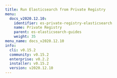 ```yaml
---
title: Run Elasticsearch from Private Registry
menu:
  docs_v2020.12.10:
    identifier: es-private-registry-elasticsearch
    name: Private Registry
    parent: es-elasticsearch-guides
    weight: 35
menu_name: docs_v2020.12.10
info:
  cli: v0.15.2
  community: v0.15.2
  enterprise: v0.2.2
  installer: v0.15.2
  version: v2020.12.10
---
```


